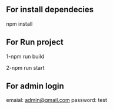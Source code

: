 ## For install dependecies

npm install

## For Run project

1-npm run build

2-npm run start

## For admin login

emaial: admin@gmail.com
password: test
